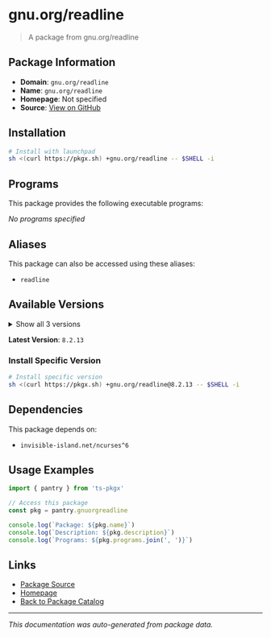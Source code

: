 # gnu.org/readline

> A package from gnu.org/readline

## Package Information

- **Domain**: `gnu.org/readline`
- **Name**: `gnu.org/readline`
- **Homepage**: Not specified
- **Source**: [View on GitHub](https://github.com/pkgxdev/pantry/tree/main/projects/gnu.org/readline/package.yml)

## Installation

```bash
# Install with launchpad
sh <(curl https://pkgx.sh) +gnu.org/readline -- $SHELL -i
```

## Programs

This package provides the following executable programs:

*No programs specified*

## Aliases

This package can also be accessed using these aliases:

- `readline`

## Available Versions

<details>
<summary>Show all 3 versions</summary>

- `8.2.13`, `8.2.0`, `8.1.0`

</details>

**Latest Version**: `8.2.13`

### Install Specific Version

```bash
# Install specific version
sh <(curl https://pkgx.sh) +gnu.org/readline@8.2.13 -- $SHELL -i
```

## Dependencies

This package depends on:

- `invisible-island.net/ncurses^6`

## Usage Examples

```typescript
import { pantry } from 'ts-pkgx'

// Access this package
const pkg = pantry.gnuorgreadline

console.log(`Package: ${pkg.name}`)
console.log(`Description: ${pkg.description}`)
console.log(`Programs: ${pkg.programs.join(', ')}`)
```

## Links

- [Package Source](https://github.com/pkgxdev/pantry/tree/main/projects/gnu.org/readline/package.yml)
- [Homepage](#)
- [Back to Package Catalog](../package-catalog.md)

---

*This documentation was auto-generated from package data.*
